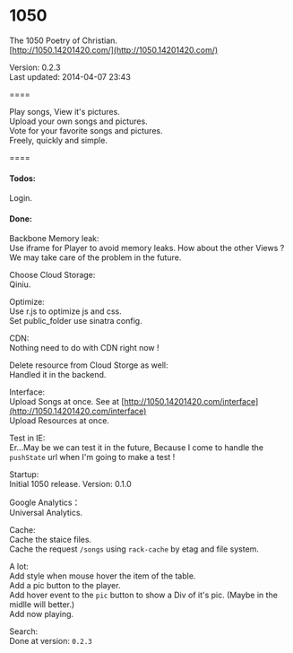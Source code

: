 1050
====

The 1050 Poetry of Christian.  
[http://1050.14201420.com/](http://1050.14201420.com/)

Version: 0.2.3  
Last updated: 2014-04-07 23:43

====

Play songs, View it's pictures.  
Upload your own songs and pictures.  
Vote for your favorite songs and pictures.  
Freely, quickly and simple.  

====

#### Todos:  

Login.  

#### Done:  

Backbone Memory leak:  
Use iframe for Player to avoid memory leaks. How about the other Views ? We may take care of the problem in the future.  

Choose Cloud Storage:  
Qiniu.

Optimize:  
Use r.js to optimize js and css.  
Set public_folder use sinatra config.  

CDN:  
Nothing need to do with CDN right now !  

Delete resource from Cloud Storge as well:  
Handled it in the backend.  

Interface:  
Upload Songs at once. See at [http://1050.14201420.com/interface](http://1050.14201420.com/interface)  
Upload Resources at once.  

Test in IE:  
Er...May be we can test it in the future, Because I come to handle the `pushState` url when I'm going to make a test !

Startup:  
Initial 1050 release. Version: 0.1.0  

Google Analytics：  
Universal Analytics.  

Cache:  
Cache the staice files.  
Cache the request `/songs` using `rack-cache` by etag and file system.  

A lot:   
Add style when mouse hover the item of the table.  
Add a pic button to the player.  
Add hover event to the `pic` button to show a Div of it's pic.  (Maybe in the midlle will better.)  
Add now playing.   

Search:  
Done at version: `0.2.3`  
